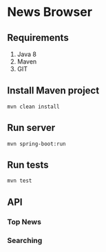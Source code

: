 # News Browser

## Requirements
1. Java 8
2. Maven
3. GIT

## Install Maven project
`mvn clean install`

## Run server
`mvn spring-boot:run`

## Run tests
`mvn test`

## API
### Top News
### Searching
